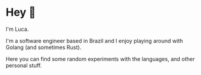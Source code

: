 # Hey 👋

I'm Luca. 

I'm a software engineer based in Brazil and I enjoy playing around with Golang (and sometimes Rust).

Here you can find some random experiments with the languages, and other personal stuff.
